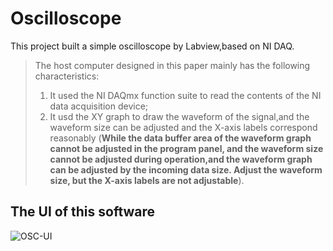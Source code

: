 # Oscilloscope
This project built a simple oscilloscope by Labview,based on NI DAQ.
> The host computer designed in this paper mainly has the following characteristics:
>
> 1. It used the NI DAQmx function suite to read the contents of the NI data acquisition device;
> 2. It usd the XY graph to draw the waveform of the signal,and the waveform size can be adjusted and the X-axis labels correspond reasonably (**While the data buffer area of the waveform graph cannot be adjusted in the program panel, and the waveform size cannot be adjusted during operation,and the waveform graph can be adjusted by the incoming data size. Adjust the waveform size, but the X-axis labels are not adjustable**).



## The UI of this software

![OSC-UI](https://github.com/airNomatt/Oscilloscope/blob/main/images/OSC-UI.png)

